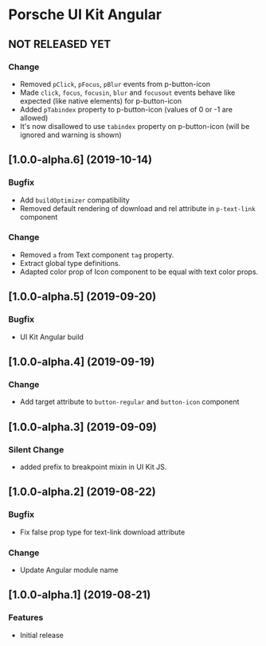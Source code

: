 # Porsche UI Kit Angular

## NOT RELEASED YET

### Change
* Removed `pClick`, `pFocus`, `pBlur` events from p-button-icon
* Made `click`, `focus`, `focusin`, `blur` and `focusout` events behave like expected (like native elements) for p-button-icon
* Added `pTabindex` property to p-button-icon  (values of 0 or -1 are allowed)
* It's now disallowed to use `tabindex` property on p-button-icon (will be ignored and warning is shown)

## [1.0.0-alpha.6] (2019-10-14)

### Bugfix
* Add `buildOptimizer` compatibility
* Removed default rendering of download and rel attribute in `p-text-link` component

### Change
* Removed `a` from Text component `tag` property.
* Extract global type definitions.
* Adapted color prop of Icon component to be equal with text color props.


## [1.0.0-alpha.5] (2019-09-20)

### Bugfix
* UI Kit Angular build


## [1.0.0-alpha.4] (2019-09-19)

### Change
* Add target attribute to `button-regular` and `button-icon` component


## [1.0.0-alpha.3] (2019-09-09)

### Silent Change
* added prefix to breakpoint mixin in UI Kit JS.


## [1.0.0-alpha.2] (2019-08-22)

### Bugfix
* Fix false prop type for text-link download attribute

### Change
* Update Angular module name


## [1.0.0-alpha.1] (2019-08-21)

### Features
* Initial release